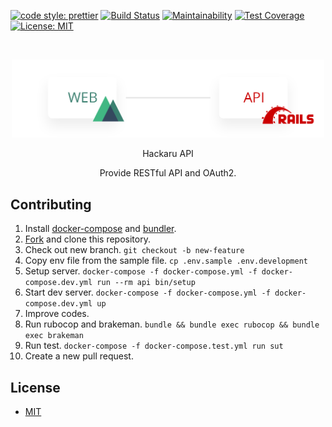 [![code style: prettier](https://img.shields.io/badge/code_style-prettier-ff69b4.svg?style=flat-square)](https://github.com/prettier/prettier)
[![Build Status](https://travis-ci.org/ktmouk/hackaru-api.svg?branch=master)](https://travis-ci.org/ktmouk/hackaru-api)
[![Maintainability](https://api.codeclimate.com/v1/badges/5dedffcfb6bc88f0d799/maintainability)](https://codeclimate.com/github/hackaru-app/hackaru-api/maintainability)
[![Test Coverage](https://api.codeclimate.com/v1/badges/5dedffcfb6bc88f0d799/test_coverage)](https://codeclimate.com/github/hackaru-app/hackaru-api/test_coverage)
[![License: MIT](https://img.shields.io/badge/License-MIT-green.svg)](https://opensource.org/licenses/MIT)

<br>
<p align="center">
  <p align="center"><img src="./docs/images/architecture.png" width="500" /></p>
  <p align="center">Hackaru API</p>
  <p align="center">Provide RESTful API and OAuth2.</p>
</p>

## Contributing
1. Install [docker-compose](https://docs.docker.com/compose/install/) and [bundler](https://bundler.io/).
1. [Fork](https://github.com/ktmouk/hackaru-apu/fork) and clone this repository.
1. Check out new branch. `git checkout -b new-feature`
1. Copy env file from the sample file. `cp .env.sample .env.development`
1. Setup server. `docker-compose -f docker-compose.yml -f docker-compose.dev.yml run --rm api bin/setup`
1. Start dev server. `docker-compose -f docker-compose.yml -f docker-compose.dev.yml up`
1. Improve codes.
1. Run rubocop and brakeman. `bundle && bundle exec rubocop && bundle exec brakeman`
1. Run test. `docker-compose -f docker-compose.test.yml run sut`
1. Create a new pull request.

## License

- [MIT](./LICENSE)
